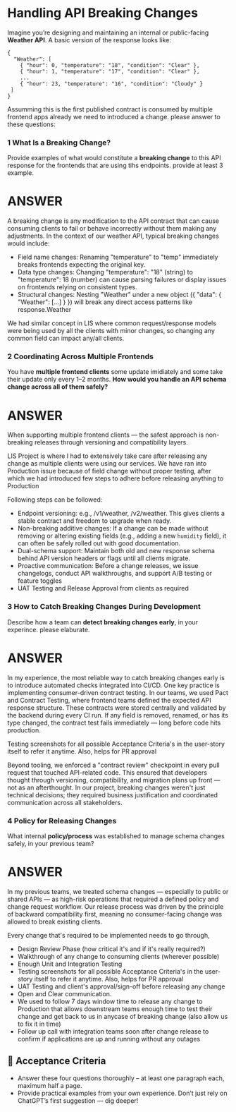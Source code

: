 

# Handling API Breaking Changes 


Imagine you’re designing and maintaining an internal or public-facing **Weather API**. A basic version of the response looks like:

```
{
  "Weather": [
    { "hour": 0, "temperature": "18", "condition": "Clear" },
    { "hour": 1, "temperature": "17", "condition": "Clear" },
    ...
    { "hour": 23, "temperature": "16", "condition": "Cloudy" }
 ]
}
```

 Assumming this is the first published contract is consumed by multiple frontend apps already we need to introduced a change. please answer to these questions:
 

### 1 What Is a Breaking Change?

Provide examples of what would constitute a **breaking change** to this API response for the frontends that are using tihs endpoints. provide at least 3 example.

# ANSWER
A breaking change is any modification to the API contract that can cause consuming clients to fail or behave incorrectly without them making any adjustments. In the context of our weather API, typical breaking changes would include:

- Field name changes: Renaming "temperature" to "temp" immediately breaks frontends expecting the original key.
- Data type changes: Changing "temperature": "18" (string) to "temperature": 18 (number) can cause parsing failures or display issues on frontends relying on consistent types.
- Structural changes: Nesting "Weather" under a new object ({ "data": { "Weather": [...] } }) will break any direct access patterns like response.Weather

We had similar concept in LIS where common request/response models were being used by all the clients with minor changes, so changing any common field can impact any/all clients.

### 2 Coordinating Across Multiple Frontends

You have **multiple frontend clients** some update imidiately and some take their update only every 1–2 months.
**How would you handle an API schema change across all of them safely?**

# ANSWER
When supporting multiple frontend clients — the safest approach is non-breaking releases through versioning and compatibility layers. 

LIS Project is where I had to extensively take care after releasing any change as multiple clients were using our services. We have ran into Production issue because of field change without proper testing, after which we had introduced few steps to adhere before releasing anything to Production

Following steps can be followed:
- Endpoint versioning: e.g., /v1/weather, /v2/weather. This gives clients a stable contract and freedom to upgrade when ready.
- Non-breaking additive changes: If a change can be made without removing or altering existing fields (e.g., adding a new `humidity` field), it can often be safely rolled out with good documentation.
- Dual-schema support: Maintain both old and new response schema behind API version headers or flags until all clients migrate.
- Proactive communication: Before a change releases, we issue changelogs, conduct API walkthroughs, and support A/B testing or feature toggles
- UAT Testing and Release Approval from clients as required

### 3 How to Catch Breaking Changes During Development

Describe how a team can **detect breaking changes early**, in your experince. please elaburate.

# ANSWER
In my experience, the most reliable way to catch breaking changes early is to introduce automated checks integrated into CI/CD. One key practice is implementing consumer-driven contract testing. 
In our teams, we used Pact and Contract Testing, where frontend teams defined the expected API response structure. These contracts were stored centrally and validated by the backend during every CI run. If any field is removed, renamed, or has its type changed, the contract test fails immediately — long before code hits production.

Testing screenshots for all possible Acceptance Criteria's in the user-story itself to refer it anytime. Also, helps for PR approval

Beyond tooling, we enforced a "contract review" checkpoint in every pull request that touched API-related code. This ensured that developers thought through versioning, compatibility, and migration plans up front — not as an afterthought. In our project, breaking changes weren't just technical decisions; they required business justification and coordinated communication across all stakeholders.

### 4 Policy for Releasing Changes

What internal **policy/process** was established to manage schema changes safely, in your previous team?

# ANSWER
In my previous teams, we treated schema changes — especially to public or shared APIs — as high-risk operations that required a defined policy and change request workflow. Our release process was driven by the principle of backward compatibility first, meaning no consumer-facing change was allowed to break existing clients.

Every change that's required to be implemented needs to go through,
- Design Review Phase (how critical it's and if it's really required?)
- Walkthrough of any change to consuming clients (wherever possible)
- Enough Unit and Integration Testing
- Testing screenshots for all possible Acceptance Criteria's in the user-story itself to refer it anytime. Also, helps for PR approval
- UAT Testing and client's approval/sign-off before releasing any change
- Open and Clear communication.
- We used to follow 7 days window time to release any change to Production that allows downstream teams enough time to test their change and get back to us in anycase of breaking change (also allow us to fix it in time)
- Follow up call with integration teams soon after change release to confirm if applications are up and running without any outages

## 🧪 Acceptance Criteria
- Answer these four questions thoroughly – at least one paragraph each, maximum half a page.
- Provide practical examples from your own experience. Don’t just rely on ChatGPT’s first suggestion — dig deeper!





